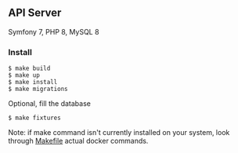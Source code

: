 ## API Server

Symfony 7, PHP 8, MySQL 8

### Install
```shell
$ make build
$ make up
$ make install
$ make migrations
```
Optional, fill the database
```shell
$ make fixtures 
```

Note: if make command isn't currently installed on your system, look through [Makefile](Makefile) actual docker commands.
